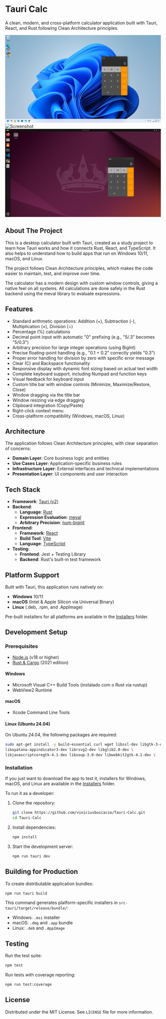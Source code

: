 # Tauri Calc

A clean, modern, and cross-platform calculator application built with Tauri, React, and Rust following Clean Architecture principles.

![Screenshot](Screenshots/Windows11.png)  
![Screenshot](Screenshots/macOS.png)  
![Screenshot](Screenshots/Ubuntu2404.png)

## About The Project

This is a desktop calculator built with Tauri, created as a study project to learn how Tauri works and how it connects Rust, React, and TypeScript. It also helps to understand how to build apps that run on Windows 10/11, macOS, and Linux.

The project follows Clean Architecture principles, which makes the code easier to maintain, test, and improve over time.

The calculator has a modern design with custom window controls, giving a native feel on all systems. All calculations are done safely in the Rust backend using the meval library to evaluate expressions.

## Features

- Standard arithmetic operations: Addition (+), Subtraction (-), Multiplication (×), Division (÷)
- Percentage (%) calculations
- Decimal point input with automatic "0" prefixing (e.g., "5/.3" becomes "5/0.3")
- Arbitrary precision for large integer operations (using BigInt)
- Precise floating-point handling (e.g., "0.1 + 0.2" correctly yields "0.3")
- Proper error handling for division by zero with specific error message
- Clear (C) and Backspace functionality
- Responsive display with dynamic font sizing based on actual text width
- Complete keyboard support, including Numpad and function keys
- Visual feedback for keyboard input
- Custom title bar with window controls (Minimize, Maximize/Restore, Close)
- Window dragging via the title bar
- Window resizing via edge dragging
- Clipboard integration (Copy/Paste)
- Right-click context menu
- Cross-platform compatibility (Windows, macOS, Linux)

## Architecture

The application follows Clean Architecture principles, with clear separation of concerns:

- **Domain Layer**: Core business logic and entities  
- **Use Cases Layer**: Application-specific business rules  
- **Infrastructure Layer**: External interfaces and technical implementations  
- **Presentation Layer**: UI components and user interaction

## Tech Stack

- **Framework**: [Tauri (v2)](https://tauri.app/)  
- **Backend**:
  - **Language**: [Rust](https://www.rust-lang.org/)
  - **Expression Evaluation**: [meval](https://crates.io/crates/meval)
  - **Arbitrary Precision**: [num-bigint](https://crates.io/crates/num-bigint)
- **Frontend**:
  - **Framework**: [React](https://reactjs.org/)
  - **Build Tool**: [Vite](https://vitejs.dev/)
  - **Language**: [TypeScript](https://www.typescriptlang.org/)
- **Testing**:
  - **Frontend**: Jest + Testing Library
  - **Backend**: Rust's built-in test framework

## Platform Support

Built with Tauri, this application runs natively on:

- **Windows** 10/11  
- **macOS** (Intel & Apple Silicon via Universal Binary)  
- **Linux** (.deb, .rpm, and .AppImage)

Pre-built installers for all platforms are available in the [Installers](./Installers/) folder.


## Development Setup

### Prerequisites

- [Node.js](https://nodejs.org/) (v18 or higher)  
- [Rust & Cargo](https://www.rust-lang.org/tools/install) (2021 edition)

#### Windows

- Microsoft Visual C++ Build Tools (instalado com o Rust via rustup)  
- WebView2 Runtime

#### macOS

- Xcode Command Line Tools

#### Linux (Ubuntu 24.04)

On Ubuntu 24.04, the following packages are required:

```bash
sudo apt-get install -y build-essential curl wget libssl-dev libgtk-3-dev \ 
libayatana-appindicator3-dev librsvg2-dev libglib2.0-dev \
libjavascriptcoregtk-4.1-dev libsoup-3.0-dev libwebkit2gtk-4.1-dev \
```


### Installation

If you just want to download the app to test it, installers for Windows, macOS, and Linux are available in the [Installers](./Installers/) folder.

To run it as a developer:

1. Clone the repository:
   ```bash
   git clone https://github.com/viniciusbuscacio/Tauri-Calc.git
   cd Tauri-Calc
   ```

2. Install dependencies:
   ```bash
   npm install
   ```

3. Start the development server:
   ```bash
   npm run tauri dev
   ```

## Building for Production

To create distributable application bundles:

```bash
npm run tauri build
```

This command generates platform-specific installers in `src-tauri/target/release/bundle/`:
* Windows: `.msi` installer
* macOS: `.dmg` and `.app` bundle
* Linux: `.deb` and `.AppImage`



## Testing

Run the test suite:

```bash
npm test
```

Run tests with coverage reporting:

```bash
npm run test:coverage
```

## License

Distributed under the MIT License. See `LICENSE` file for more information.

